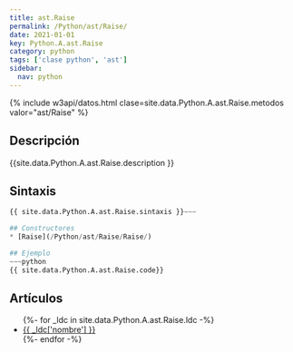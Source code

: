 ```yaml
---
title: ast.Raise
permalink: /Python/ast/Raise/
date: 2021-01-01
key: Python.A.ast.Raise
category: python
tags: ['clase python', 'ast']
sidebar: 
  nav: python
---
```


{% include w3api/datos.html clase=site.data.Python.A.ast.Raise.metodos valor="ast/Raise" %}

## Descripción
{{site.data.Python.A.ast.Raise.description }}

## Sintaxis
~~~python
{{ site.data.Python.A.ast.Raise.sintaxis }}~~~

## Constructores
* [Raise](/Python/ast/Raise/Raise/)

## Ejemplo
~~~python
{{ site.data.Python.A.ast.Raise.code}}
~~~

## Artículos
<ul>
{%- for _ldc in site.data.Python.A.ast.Raise.ldc -%}
   <li>
       <a href="{{_ldc['url'] }}">{{ _ldc['nombre'] }}</a>
   </li>
{%- endfor -%}
</ul>
